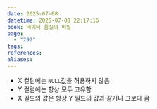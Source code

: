 ```yaml
---
date: 2025-07-08
datetime: 2025-07-08 22:17:16
book: 데이터_품질의_비밀
page:
  - "292"
tags: 
references: 
aliases:
---
```

- X 컬럼에는 `NULL`값을 허용하지 않음
- Y 컬럼에는 항상 모두 고유함
- X 필드의 값은 항상 Y 필드의 값과 같거나 그보다 큼
